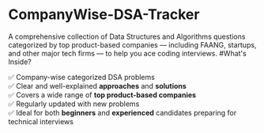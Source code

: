 # CompanyWise-DSA-Tracker
A comprehensive collection of Data Structures and Algorithms questions categorized by top product-based companies — including FAANG, startups, and other major tech firms — to help you ace coding interviews.
#What's Inside?

✅ Company-wise categorized DSA problems  
✅ Clear and well-explained **approaches** and **solutions**  
✅ Covers a wide range of **top product-based companies**  
✅ Regularly updated with new problems  
✅ Ideal for both **beginners** and **experienced** candidates preparing for technical interviews  
